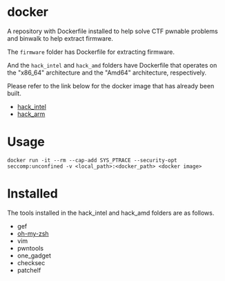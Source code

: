 # docker
A repository with Dockerfile installed to help solve CTF pwnable problems and binwalk to help extract firmware.

The `firmware` folder has Dockerfile for extracting firmware. 

And the `hack_intel` and `hack_amd` folders have Dockerfile that operates on the "x86_64" architecture and the "Amd64" architecture, respectively.

Please refer to the link below for the docker image that has already been built.

- [hack_intel](https://hub.docker.com/repository/docker/hogbal/hack_intel/general)
- [hack_arm](https://hub.docker.com/repository/docker/hogbal/hack_arm/general)

# Usage

```
docker run -it --rm --cap-add SYS_PTRACE --security-opt seccomp:unconfined -v <local_path>:<docker_path> <docker image>
```

# Installed
The tools installed in the hack_intel and hack_amd folders are as follows.

- gef
- [oh-my-zsh](https://github.com/hogbal/hogbal.zsh-theme)
- vim
- pwntools
- one_gadget
- checksec
- patchelf
